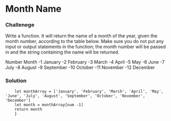 # Month Name

### Challenege

Write a function. It will return the name of a month of the year, given the month number, according to the table below. Make sure you do not put any input or output statements in the function; the month number will be passed in and the string containing the name will be returned.

Number	Month -1	January -2	February -3	March -4	April -5	May -6	June -7	July -8	August -9 September -10	October -11	November -12	December

### Solution

```function month_name(num) {
	let monthArray = ['January', 'February', 'March', 'April', 'May', 'June', 'July', 'August', 'September', 'October', 'November', 'December']
	let month = monthArray[num -1]
	return month
	}

```